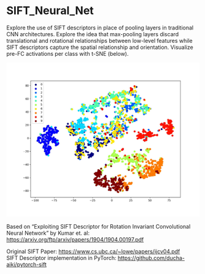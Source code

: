 # SIFT_Neural_Net

Explore the use of SIFT descriptors in place of pooling layers in traditional CNN architectures. Explore the idea that max-pooling layers discard translational and rotational relationships between low-level features while SIFT descriptors capture the spatial relationship and orientation. Visualize pre-FC activations per class with t-SNE (below).

<img src="https://github.com/jamessoole/SIFT_Neural_Net/blob/main/images_visualize_final/tmp_vis_sift_1chann_15comp_1000iter_40epoch.jpg?raw=true" width="600">

Based on  “Exploiting SIFT Descriptor for Rotation Invariant Convolutional Neural Network” by Kumar et. al: https://arxiv.org/ftp/arxiv/papers/1904/1904.00197.pdf

Original SIFT Paper: https://www.cs.ubc.ca/~lowe/papers/ijcv04.pdf \
SIFT Descriptor implementation in PyTorch: https://github.com/ducha-aiki/pytorch-sift

